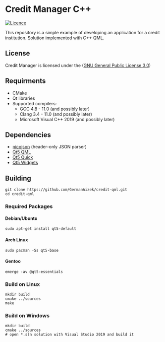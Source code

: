 
# Сredit Manager C++

[![Licence](https://img.shields.io/badge/license-GPL-blue.svg?style=flat)](LICENSE)

This repository is a simple example of developing an application for a credit institution.
Solution implemented with C++ QML.

## License

Сredit Manager is licensed under the ([GNU General Public License 3.0](https://www.gnu.org/licenses/gpl-3.0.html))

## Requirments

- CMake
- Qt libraries
- Supported compilers:
    - GCC 4.8 - 11.0 (and possibly later)
    - Clang 3.4 - 11.0 (and possibly later)
    - Microsoft Visual C++ 2019 (and possibly later)
    
## Dependencies

- [picojson](https://github.com/kazuho/picojson) (header-only JSON parser)
- [Qt5 QML](https://doc.qt.io/qt-5/qtqml-index.html)
- [Qt5 Quick](https://doc.qt.io/qt-5/qtquick-index.html)
- [Qt5 Widgets](https://doc.qt.io/qt-5/qtwidgets-index.html)

## Building
```
git clone https://github.com/GermanAizek/credit-qml.git
cd credit-qml
```
### Required Packages
#### Debian/Ubuntu

```
sudo apt-get install qt5-default
```

#### Arch Linux

```
sudo pacman -Ss qt5-base
```

#### Gentoo

```
emerge -av @qt5-essentials
```

### Build on Linux

```
mkdir build
cmake ../sources
make
```

### Build on Windows

```
mkdir build
cmake ../sources
# open *.sln solution with Visual Studio 2019 and build it
```
